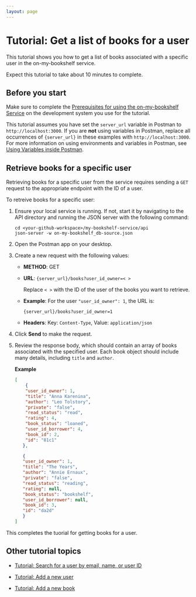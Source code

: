 ```yaml
---
layout: page
---
```


# Tutorial: Get a list of books for a user

This tutorial shows you how to get a list of books associated with a specific user in the on-my-bookshelf service.

Expect this tutorial to take about 10 minutes to complete.

## Before you start

Make sure to complete the [Prerequisites for using the on-my-bookshelf Service](prereqs.md) on the development system you use for the tutorial.

This tutorial assumes you have set the `server_url` variable in Postman to `http://localhost:3000`. If you are **not** using variables in Postman, replace all occurrences of `{server_url}` in these examples with `http://localhost:3000`. For more information on using environments and variables in Postman, see [Using Variables inside Postman](https://blog.postman.com/using-variables-inside-postman-and-collection-runner/).

## Retrieve books for a specific user

Retrieving books for a specific user from the service requires sending a `GET` request to the appropriate endpoint with the ID of a user.

To retreive books for a specific user:

1. Ensure your local service is running. If not, start it by navigating to the API directory and running the JSON server with the following command:

    ```shell
    cd <your-github-workspace>/my-bookshelf-service/api
    json-server -w on-my-bookshelf_db-source.json
    ```

1. Open the Postman app on your desktop.
1. Create a new request with the following values:
   * **METHOD**: GET
   * **URL**: `{server_url}/books?user_id_owner=< >`
     
     Replace `< >` with the ID of the user of the books you want to retrieve.
     
   * **Example**: For the user ``"user_id_owner": 1``, the URL is: 
   
     `{server_url}/books?user_id_owner=1`
   * **Headers**: Key: `Content-Type`, Value: `application/json`

1. Click  **Send** to make the request.
1. Review the response body, which should contain an array of books associated with the specified user. Each book object should include many details, including `title` and `author`. 

    **Example**

    ```json
    [
        {
        "user_id_owner": 1,
        "title": "Anna Karenina",
        "author": "Leo Tolstory",
        "private": "false",
        "read_status": "read",
        "rating": 4,
        "book_status": "loaned",
        "user_id_borrower": 4,
        "book_id": 2,
        "id": "81c1"
       },

       {
       "user_id_owner": 1,
       "title": "The Years",
       "author": "Annie Ernaux",
       "private": "false",
       "read_status": "reading",
       "rating": null,
       "book_status": "bookshelf",
       "user_id_borrower": null,
       "book_id": 3,
       "id": "da2d"
       }
    ]
    ```

This completes the tuorial for getting books for a user.

## Other tutorial topics

 - [Tutorial: Search for a user by email, name, or user ID](search-for-a-user-by-email.md)

 - [Tutorial: Add a new user](add-a-new-user.md)

 - [Tutorial: Add a new book](add-a-new-book.md)
